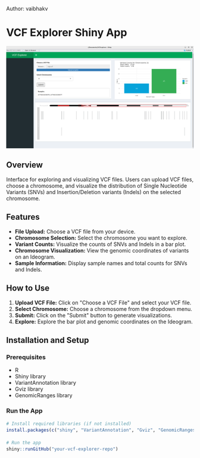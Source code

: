 Author: vaibhakv


# VCF Explorer Shiny App

![VCF Explorer Logo](https://github.com/vaibhakv/VCFexplorer/blob/main/images/Screenshot%20from%202023-12-15%2015-26-55.png)

## Overview
Interface for exploring and visualizing VCF files. Users can upload VCF files, choose a chromosome, and visualize the distribution of Single Nucleotide Variants (SNVs) and Insertion/Deletion variants (Indels) on the selected chromosome.

## Features

- **File Upload:** Choose a VCF file from your device.
- **Chromosome Selection:** Select the chromosome you want to explore.
- **Variant Counts:** Visualize the counts of SNVs and Indels in a bar plot.
- **Chromosome Visualization:** View the genomic coordinates of variants on an Ideogram.
- **Sample Information:** Display sample names and total counts for SNVs and Indels.

## How to Use

1. **Upload VCF File:** Click on "Choose a VCF File" and select your VCF file.
2. **Select Chromosome:** Choose a chromosome from the dropdown menu.
3. **Submit:** Click on the "Submit" button to generate visualizations.
4. **Explore:** Explore the bar plot and genomic coordinates on the Ideogram.

## Installation and Setup

### Prerequisites

- R
- Shiny library
- VariantAnnotation library
- Gviz library
- GenomicRanges library

### Run the App

```R
# Install required libraries (if not installed)
install.packages(c("shiny", "VariantAnnotation", "Gviz", "GenomicRanges"))

# Run the app
shiny::runGitHub("your-vcf-explorer-repo")
